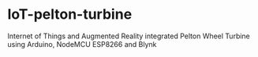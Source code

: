 # IoT-pelton-turbine

Internet of Things and Augmented Reality integrated Pelton Wheel Turbine using Arduino, NodeMCU ESP8266 and Blynk
